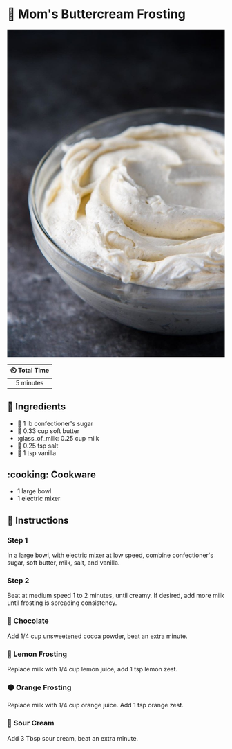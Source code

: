 # 🧁 Mom's Buttercream Frosting

![Mom's Buttercream Frosting](../assets/images/mom's-buttercream-frosting.jpg)

| :timer_clock: Total Time |
|:-----------------------: |
| 5 minutes |

## :salt: Ingredients

- :candy: 1 lb confectioner's sugar
- :butter: 0.33 cup soft butter
- :glass_of_milk: 0.25 cup milk
- :salt: 0.25 tsp salt
- :ice_cream: 1 tsp vanilla

## :cooking: Cookware

- 1 large bowl
- 1 electric mixer

## :pencil: Instructions

### Step 1

In a large bowl, with electric mixer at low speed, combine confectioner's sugar, soft butter, milk, salt, and vanilla.

### Step 2

Beat at medium speed 1 to 2 minutes, until creamy. If desired, add more milk until frosting is spreading consistency.

### :chocolate_bar: Chocolate

Add 1/4 cup unsweetened cocoa powder, beat an extra minute.

### :lemon: Lemon Frosting

Replace milk with 1/4 cup lemon juice, add 1 tsp lemon zest.

### :orange_circle: Orange Frosting

Replace milk with 1/4 cup orange juice. Add 1 tsp orange zest.

### :rice: Sour Cream

Add 3 Tbsp sour cream, beat an extra minute.
